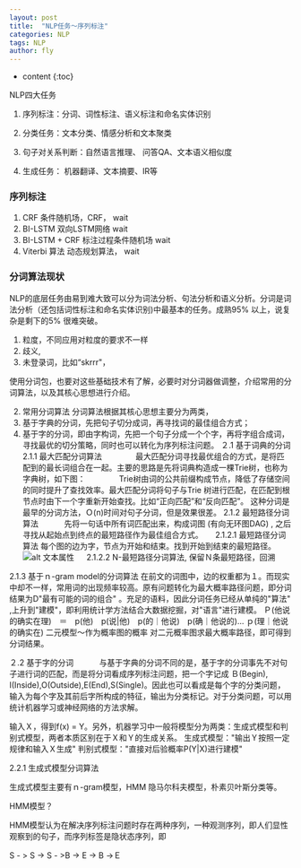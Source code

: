 ```yaml
---
layout: post
title:  "NLP任务～序列标注"
categories: NLP
tags: NLP  
author: fly
---
```


* content
{:toc}

NLP四大任务

1. 序列标注：分词、词性标注、语义标注和命名实体识别

2. 分类任务：文本分类、情感分析和文本聚类

3. 句子对关系判断：自然语言推理、 问答QA、文本语义相似度

4. 生成任务： 机器翻译、文本摘要、IR等









### 序列标注
1.  CRF 
条件随机场，CRF，
wait
2. BI-LSTM
双向LSTM网络
wait
3. BI-LSTM + CRF
标注过程条件随机场
wait
4.  Viterbi 算法
动态规划算法，
wait
### 分词算法现状
NLP的底层任务由易到难大致可以分为词法分析、句法分析和语义分析。分词是词法分析（还包括词性标注和命名实体识别)中最基本的任务。成熟95% 以上，说复杂是剩下的5% 很难突破。
1.  粒度，不同应用对粒度的要求不一样
2.  歧义,   
3. 未登录词，比如“skrrr"，

使用分词包，也要对这些基础技术有了解，必要时对分词器做调整，介绍常用的分词算法，以及其核心思想进行介绍。

2. 常用分词算法
分词算法根据其核心思想主要分为两类，　
1.  基于字典的分词，先把句子切分成词，再寻找词的最佳组合方式；
2. 基于字的分词，即由字构词，先把一个句子分成一个个字，再将字组合成词，寻找最优的切分策略，同时也可以转化为序列标注问题。
２.1  基于词典的分词
2.1.1  最大匹配分词算法
　　　　最大匹配分词寻找最优组合的方式，是将匹配到的最长词组合在一起。主要的思路是先将词典构造成一棵Trie树，也称为字典树，如下图：
　　　　Trie树由词的公共前缀构成节点，降低了存储空间的同时提升了查找效率。最大匹配分词将句子与Trie 树进行匹配，在匹配到根节点时由下一个字重新开始查找。比如“正向匹配”和“反向匹配”。
                    这种分词是最早的分词方法，Ｏ(n)时间对句子分词，但是效果很差。
2.1.2  最短路径分词算法
　　　先将一句话中所有词匹配出来，构成词图 (有向无环图DAG) , 之后寻找从起始点到终点的最短路径作为最佳组合方式。
　 2.1.2.1  最短路径分词算法
              每个图的边为字，节点为开始和结束。找到开始到结束的最短路径。
              ![alt 文本属性](https://pic4.zhimg.com/v2-0f0d0bdf6d76ff30bff0fa2cb02bd963_r.jpg)
　 2.1.2.2  N-最短路径分词算法, 保留Ｎ条最短路径，回溯

2.1.3  基于ｎ-gram model的分词算法
            在前文的词图中，边的权重都为１。而现实中却不一样，常用词的出现频率较高。原有问题转化为最大概率路径问题，即分词结果为D"最有可能的词的组合" 。充足的语料，因此分词任务已经从单纯的"算法" ,上升到"建模"，即利用统计学方法结合大数据挖掘，对"语言"进行建模。
            Ｐ(他说的确实在理)　＝　p(他)　p(说|他)　p(的｜他说)　p(确｜他说的)... ｐ(理｜他说的确实在)
            二元模型～作为概率图的概率
            对二元概率图求最大概率路径，即可得到分词结果。

２.2  基于字的分词
　　　与基于字典的分词不同的是，基于字的分词事先不对句子进行词的匹配，而是将分词看成序列标注问题，把一个字记成
Ｂ(Begin), I(Inside),O(Outside),E(End),S(Single)。因此也可以看成是每个字的分类问题，输入为每个字及其前后字所构成的特征，输出为分类标记。对于分类问题，可以用统计机器学习或神经网络的方法求解。

输入Ｘ，得到f(x) = Y。另外，机器学习中一般将模型分为两类：生成式模型和判别式模型，两者本质区别在于Ｘ和Ｙ的生成关系。
生成式模型："输出Ｙ按照一定规律和输入Ｘ生成" 
判别式模型："直接对后验概率P(Y|X)进行建模"

2.2.1 生成式模型分词算法

生成式模型主要有ｎ-gram模型，HMM 隐马尔科夫模型，朴素贝叶斯分类等。

HMM模型？

HMM模型认为在解决序列标注问题时存在两种序列，一种观测序列，即人们显性观察到的句子，而序列标签是隐状态序列，即

S - > S -> S - >B -> E -> B ->Ｅ



